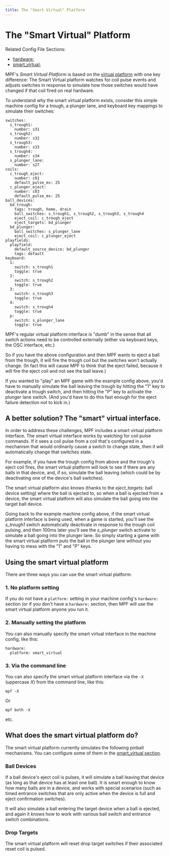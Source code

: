 ```yaml
---
title: The "Smart Virtual" Platform
---
```


# The "Smart Virtual" Platform


Related Config File Sections:

* [hardware:](../../config/hardware.md)
* [smart_virtual:](../../config/smart_virtual.md)

MPF's *Smart Virtual Platform* is based on the
[virtual platform](virtual.md) with one key
difference: The Smart Virtual platform watches for coil pulse events and
adjusts switches in response to simulate how those switches would have
changed if that coil fired on real hardware.

To understand why the smart virtual platform exists, consider this
simple machine config for a trough, a plunger lane, and keyboard key
mappings to simulate their switches:

``` mpf-config
switches:
  s_trough1:
    number: s31
  s_trough2:
    number: s32
  s_trough3:
    number: s33
  s_trough4:
    number: s34
  s_plunger_lane:
    number: s27
coils:
  c_trough_eject:
    number: c01
    default_pulse_ms: 25
  c_plunger_eject:
    number: c03
    default_pulse_ms: 25
ball_devices:
  bd_trough:
    tags: trough, home, drain
    ball_switches: s_trough1, s_trough2, s_trough3, s_trough4
    eject_coil: c_trough_eject
    eject_targets: bd_plunger
  bd_plunger:
    ball_switches: s_plunger_lane
    eject_coil: c_plunger_eject
playfields:
  playfield:
    default_source_device: bd_plunger
    tags: default
keyboard:
  1:
    switch: s_trough1
    toggle: true
  2:
    switch: s_trough2
    toggle: true
  3:
    switch: s_trough3
    toggle: true
  4:
    switch: s_trough4
    toggle: true
  p:
    switch: s_plunger_lane
    toggle: true
```

MPF's regular virtual platform interface is "dumb" in the sense that
all switch actions need to be controlled externally (either via keyboard
keys, the OSC interface, etc.)

So if you have the above configuration and then MPF wants to eject a
ball from the trough, it will fire the trough coil but the switches
won't actually change. (In fact this will cause MPF to think that the
eject failed, because it will fire the eject coil and not see the ball
leave.)

If you wanted to "play" an MPF game with the example config above,
you'd have to manually simulate the ball leaving the trough by hitting
the "1" key to deactivate a trough switch, and then hitting the "P"
key to activate the plunger lane switch. (And you'd have to do this
fast enough for the eject failure detection not to kick in.)

## A better solution? The "smart" virtual interface.

In order to address these challenges, MPF includes a smart virtual
platform interface. The smart virtual interface works by watching for
coil pulse commands. If it sees a coil pulse from a coil that's
configured in a mechanism that would ordinarily cause a switch to change
state, then it will automatically change that switches state.

For example, if you have the trough config from above and the trough's
eject coil fires, the smart virtual platform will look to see if there
are any balls in that device, and, if so, simulate the ball leaving
(which could be by deactivating one of the device's ball switches).

The smart virtual platform also knows (thanks to the *eject_targets:*
ball device setting) where the ball is ejected to, so when a ball is
ejected from a device, the smart virtual platform will also simulate the
ball going into the target ball device.

Going back to the example machine config above, if the smart virtual
platform interface is being used, when a game is started, you'll see
the *s_trough1* switch automatically deactivate in response to the
trough coil pulsing, and then 100ms later you'll see the *s_plunger*
switch activate to simulate a ball going into the plunger lane. So
simply starting a game with the smart virtual platform puts the ball in
the plunger lane without you having to mess with the "1" and "P"
keys.

## Using the smart virtual platform

There are three ways you can use the smart virtual platform:

### 1. No platform setting

If you do not have a `platform:` setting in your machine config's
`hardware:` section (or if you don't have a `hardware:` section, then
MPF will use the smart virtual platform anyone you run it.

### 2. Manually setting the platform

You can also manually specify the smart virtual interface in the machine
config, like this:

``` mpf-config
hardware:
  platform: smart_virtual
```

### 3. Via the command line

You can also specify the smart virtual platform interface via the `-X`
(uppercase *X*) from the command line, like this:

    mpf -X

Or

    mpf both -X

etc.

## What does the smart virtual platform do?

The smart virtual platform currently simulates the following pinball
mechanisms. You can configure some of them in the
[smart_virtual section](../../config/smart_virtual.md).

### Ball Devices

If a ball device's eject coil is pulses, it will simulate a ball
leaving that device (as long as that device has at least one ball). It
is smart enough to know how many balls are in a device, and works with
special scenarios (such as timed entrance switches that are only active
when the device is full and eject confirmation switches).

It will also simulate a ball entering the target device when a ball is
ejected, and again it knows how to work with various ball switch and
entrance switch combinations.

### Drop Targets

The smart virtual platform will reset drop target switches if their
associated reset coil is pulsed.
